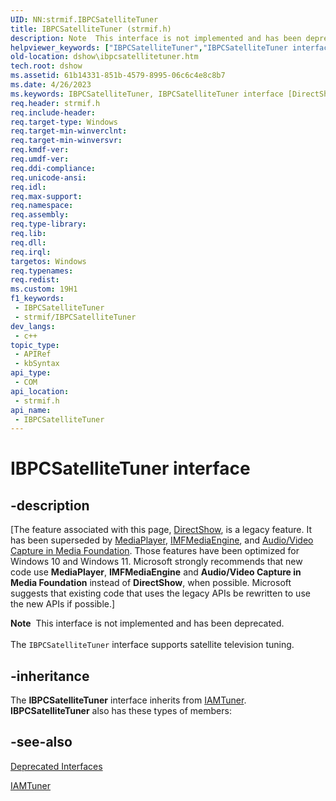 ```yaml
---
UID: NN:strmif.IBPCSatelliteTuner
title: IBPCSatelliteTuner (strmif.h)
description: Note  This interface is not implemented and has been deprecated. The IBPCSatelliteTuner interface supports satellite television tuning.
helpviewer_keywords: ["IBPCSatelliteTuner","IBPCSatelliteTuner interface [DirectShow]","IBPCSatelliteTuner interface [DirectShow]","described","IBPCSatelliteTunerInterface","dshow.ibpcsatellitetuner","strmif/IBPCSatelliteTuner"]
old-location: dshow\ibpcsatellitetuner.htm
tech.root: dshow
ms.assetid: 61b14331-851b-4579-8995-06c6c4e8c8b7
ms.date: 4/26/2023
ms.keywords: IBPCSatelliteTuner, IBPCSatelliteTuner interface [DirectShow], IBPCSatelliteTuner interface [DirectShow],described, IBPCSatelliteTunerInterface, dshow.ibpcsatellitetuner, strmif/IBPCSatelliteTuner
req.header: strmif.h
req.include-header: 
req.target-type: Windows
req.target-min-winverclnt: 
req.target-min-winversvr: 
req.kmdf-ver: 
req.umdf-ver: 
req.ddi-compliance: 
req.unicode-ansi: 
req.idl: 
req.max-support: 
req.namespace: 
req.assembly: 
req.type-library: 
req.lib: 
req.dll: 
req.irql: 
targetos: Windows
req.typenames: 
req.redist: 
ms.custom: 19H1
f1_keywords:
 - IBPCSatelliteTuner
 - strmif/IBPCSatelliteTuner
dev_langs:
 - c++
topic_type:
 - APIRef
 - kbSyntax
api_type:
 - COM
api_location:
 - strmif.h
api_name:
 - IBPCSatelliteTuner
---
```


# IBPCSatelliteTuner interface


## -description

\[The feature associated with this page, [DirectShow](/windows/win32/directshow/directshow), is a legacy feature. It has been superseded by [MediaPlayer](/uwp/api/Windows.Media.Playback.MediaPlayer), [IMFMediaEngine](/windows/win32/api/mfmediaengine/nn-mfmediaengine-imfmediaengine), and [Audio/Video Capture in Media Foundation](windows/win32/medfound/audio-video-capture-in-media-foundation). Those features have been optimized for Windows 10 and Windows 11. Microsoft strongly recommends that new code use **MediaPlayer**, **IMFMediaEngine** and **Audio/Video Capture in Media Foundation** instead of **DirectShow**, when possible. Microsoft suggests that existing code that uses the legacy APIs be rewritten to use the new APIs if possible.\]

<div class="alert"><b>Note</b>  This interface is not implemented and has been deprecated.</div>
<div> </div>
The <code>IBPCSatelliteTuner</code> interface supports satellite television tuning.

## -inheritance

The <b>IBPCSatelliteTuner</b> interface inherits from <a href="/windows/desktop/api/strmif/nn-strmif-iamtuner">IAMTuner</a>. <b>IBPCSatelliteTuner</b> also has these types of members:

## -see-also

<a href="/windows/desktop/DirectShow/deprecated-interfaces">Deprecated Interfaces</a>



<a href="/windows/desktop/api/strmif/nn-strmif-iamtuner">IAMTuner</a>
